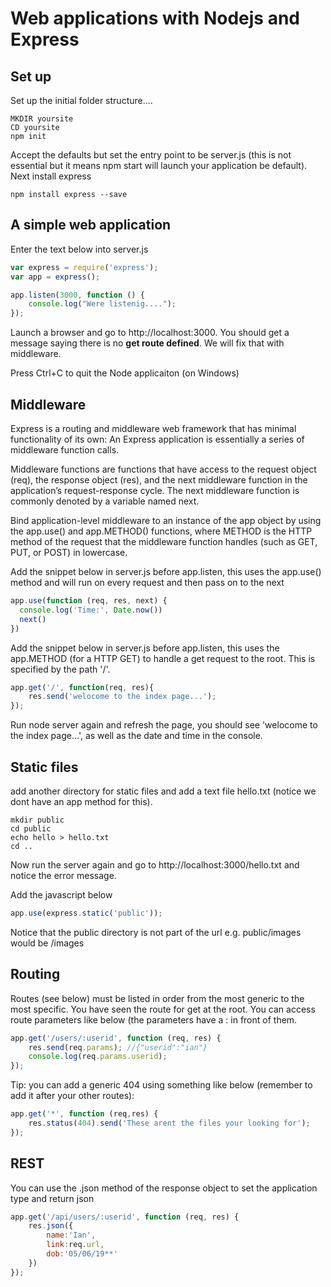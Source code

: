 Web applications with Nodejs and Express
========================================
Set up
------
Set up the initial folder structure....
```
MKDIR yoursite
CD yoursite
npm init
```
Accept the defaults but set the entry point to be server.js (this is not essential but it means npm start will launch your application be default).
Next install express
```
npm install express --save
```
A simple web application
-------------------------
Enter the text below into server.js
```javascript
var express = require('express');
var app = express();

app.listen(3000, function () {  
    console.log("Were listenig....");
});
```
Launch a browser and go to http://localhost:3000. You should get a message saying there is no **get route defined**. We will fix that with middleware.

Press Ctrl+C to quit the Node applicaiton (on Windows)

Middleware
----------

Express is a routing and middleware web framework that has minimal functionality of its own: An Express application is essentially a series of middleware function calls.

Middleware functions are functions that have access to the request object (req), the response object (res), and the next middleware function in the application’s request-response cycle. The next middleware function is commonly denoted by a variable named next.

Bind application-level middleware to an instance of the app object by using the app.use() and app.METHOD() functions, where METHOD is the HTTP method of the request that the middleware function handles (such as GET, PUT, or POST) in lowercase.

Add the snippet below in server.js before app.listen, this uses the app.use() method and will run on every request and then pass on to the next 
```javascript
app.use(function (req, res, next) {
  console.log('Time:', Date.now())
  next()
})
```

Add the snippet below in server.js before app.listen, this uses the app.METHOD (for a HTTP GET) to handle a get request to the root. This is specified by the path '/'.
```javascript
app.get('/', function(req, res){
    res.send('welocome to the index page...');
});
```
Run node server again and refresh the page, you should see 'welocome to the index page...', as well as the date and time in the console.

Static files
------------
add another directory for static files and add a text file hello.txt (notice we dont have an app method for this).
```
mkdir public
cd public
echo hello > hello.txt
cd ..
```
Now run the server again and go to http://localhost:3000/hello.txt and notice the error message. 

Add the javascript below
```javascript
app.use(express.static('public'));
```
Notice that the public directory is not part of the url e.g. public/images would be /images

Routing
-------
Routes (see below) must be listed in order from the most generic to the most specific. You have seen the route for get at the root.
You can access route parameters like below (the parameters have a : in front of them.
```javascript
app.get('/users/:userid', function (req, res) {
    res.send(req.params); //{"userid":"ian"}
    console.log(req.params.userid);
});
```
Tip: you can add a generic 404 using something like below (remember to add it after your other routes):
```javascript
app.get('*', function (req,res) {  
    res.status(404).send('These arent the files your looking for');
});
```
REST
----
You can use the .json method of the response object to set the application type and return json
```javascript
app.get('/api/users/:userid', function (req, res) {
    res.json({
        name:'Ian',
        link:req.url,
        dob:'05/06/19**'
    })
});
```





